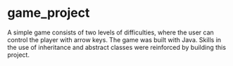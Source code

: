 # game_project

A simple game consists of two levels of difficulties, where the user can control the player with arrow keys. 
The game was built with Java. 
Skills in the use of inheritance and abstract classes were reinforced by building this project. 
